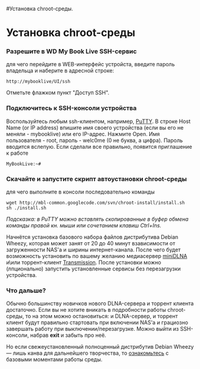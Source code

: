 #Установка chroot-среды.

# Установка chroot-среды #

### Разрешите в WD My Book Live SSH-сервис ###
для чего перейдите в WEB-интерфейс устройста, введите пароль владельца и наберите в адресной строке:
```
http://mybooklive/UI/ssh
```
Отметьте флажком пункт "Доступ SSH".

### Подключитесь к SSH-консоли устройства ###
Воспользуйтесь любым ssh-клиентом, например, [PuTTY](http://www.chiark.greenend.org.uk/~sgtatham/putty/download.html). В строке Host Name (or IP address) впишите имя своего устройства (если вы его не меняли - mybooklive) или его IP-адрес. Нажмите Open. Имя пользователя - root, пароль - welc0me (0 не буква, а цифра). Пароль вводится вслепую. Если сделали все правильно, появится приглашение к работе
```
MyBookLive:~#
```

### Скачайте и запустите скрипт автоустановки chroot-среды ###
для чего выполните в консоли последовательно команды
```
wget http://mbl-common.googlecode.com/svn/chroot-install/install.sh
sh ./install.sh
```
_Подсказка: в PuTTY можно вставлять скопированные в буфер обмена команды правой кн. мыши или сочетанием клавиш Ctrl+Ins._

Начнётся установка базового набора файлов дистрибутива Debian Wheezy, которая может занят от 20 до 40 минут взависимости от загруженности NAS'а и ширины интернет-канала. После чего будет возможность установить по вашему желанию медиасервер [miniDLNA](http://sourceforge.net/projects/minidlna/) и\или торрент-клиент [Transmission](http://www.transmissionbt.com/). После установки можно (лпционально) запустить установленные сервисы без перезагрузки устройства.

### Что дальше? ###
Обычно большинству новичков нового DLNA-сервера и торрент клиента достаточно. Если вы не хотите вникать в подробности работы chroot-среды, то на этом можно остановиться: и DLNA-сервер, и торрент клиент будут правильно стартовать при включении NAS'а и грациозно завершать работу при выключении/перезагрузке. Можно выйти из SSH-консоли, набрав **exit** и забыть про неё.

Но если свежеустановленный полноценный дистрибутив Debian Wheezy — лишь канва для дальнейшего творчества, то [ознакомьтесь](http://code.google.com/p/mbl-common/wiki/ChrootUsing) с базовыми моментами работы среды.